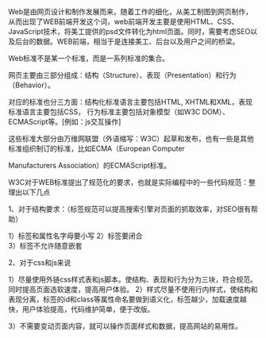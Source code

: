 Web是由网页设计和制作发展而来，随着工作的细化，从美工制图到网页制作，从而出现了WEB前端开发这个词，web前端开发主要是使用HTML、CSS、JavaScript技术，将美工提供的psd文件转化为html页面。同时，需要考虑SEO以及后台的数据。WEB前端，相当于是连接美工、后台以及用户之间的桥梁。

Web标准不是某一个标准，而是一系列标准的集合。

网页主要由三部分组成：结构（Structure）、表现（Presentation）和行为（Behavior）。

对应的标准也分三方面：结构化标准语言主要包括HTML, XHTML和XML，表现标准语言主要包括CSS， 行为标准主要包括对象模型（如W3C DOM）、ECMAScript等。\[例如：js交互操作\]



这些标准大部分由万维网联盟（外语缩写：W3C）起草和发布，也有一些是其他标准组织制订的标准，比如ECMA（European Computer


Manufacturers Association）的ECMAScript标准。

W3C对于WEB标准提出了规范化的要求，也就是实际编程中的一些代码规范：整理出以下几点

  1、对于结构要求：（标签规范可以提高搜索引擎对页面的抓取效率，对SEO很有帮助）

  1）标签和属性名字母要小写
  2）标签要闭合              
  3）标签不允许随意嵌套

  2、对于css和js来说

   1）尽量使用外链css样式表和js脚本。使结构、表现和行为分为三块，符合规范。同时提高页面选软速度，提高用户体验。
   2）样式尽量不使用行内样式，使结构和表现分离，标签的id和class等属性命名要做到语义化，标签越少，加载速度越快，用户体验提高，代码维护简单，便于改版。
   
   3）不需要变动页面内容，就可以操作页面样式和数据，提高网站的易用性。




